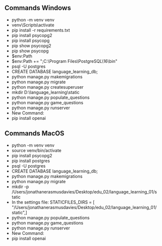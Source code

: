 ## Commands Windows
- python -m venv venv
- venv\Scripts\activate
- pip install -r requirements.txt
- pip install psycopg2
- pip install psycopg
- pip show psycopg2
- pip show psycopg
- $env:Path
- $env:Path += ";C:\Program Files\PostgreSQL\16\bin"
- psql -U postgres
- CREATE DATABASE language_learning_db;
- python manage.py makemigrations
- python manage.py migrate
- python manage.py createsuperuser
- mkdir D:\language_learning\static
- python manage.py populate_questions
- python manage.py game_questions
- python manage.py runserver
- New Command:
- pip install openai


## Commands MacOS
- python -m venv venv
- source venv/bin/activate
- pip install psycopg2
- pip install postgres
- psql -U postgres
- CREATE DATABASE language_learning_db;
- python manage.py makemigrations
- python manage.py migrate
- mkdir -p /Users/jonathanerasmusdavies/Desktop/edu_02/language_learning_01/static
- In the settings file: STATICFILES_DIRS = [
    "/Users/jonathanerasmusdavies/Desktop/edu_02/language_learning_01/static",]
-  python manage.py populate_questions
-  python manage.py game_questions
-  python manage.py runserver
-  New Command:
- pip install openai
